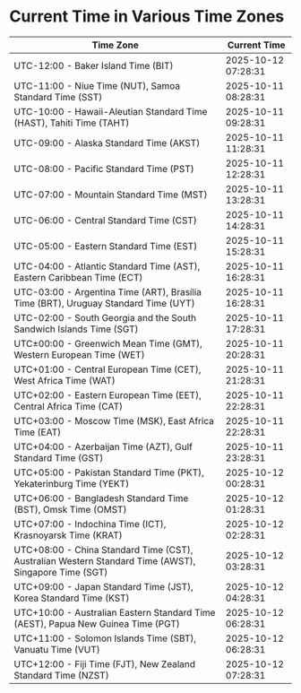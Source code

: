 # Current Time in Various Time Zones

| Time Zone | Current Time |
|-----------|--------------|
| UTC-12:00 - Baker Island Time (BIT) | 2025-10-12 07:28:31 |
| UTC-11:00 - Niue Time (NUT), Samoa Standard Time (SST) | 2025-10-11 08:28:31 |
| UTC-10:00 - Hawaii-Aleutian Standard Time (HAST), Tahiti Time (TAHT) | 2025-10-11 09:28:31 |
| UTC-09:00 - Alaska Standard Time (AKST) | 2025-10-11 11:28:31 |
| UTC-08:00 - Pacific Standard Time (PST) | 2025-10-11 12:28:31 |
| UTC-07:00 - Mountain Standard Time (MST) | 2025-10-11 13:28:31 |
| UTC-06:00 - Central Standard Time (CST) | 2025-10-11 14:28:31 |
| UTC-05:00 - Eastern Standard Time (EST) | 2025-10-11 15:28:31 |
| UTC-04:00 - Atlantic Standard Time (AST), Eastern Caribbean Time (ECT) | 2025-10-11 16:28:31 |
| UTC-03:00 - Argentina Time (ART), Brasília Time (BRT), Uruguay Standard Time (UYT) | 2025-10-11 16:28:31 |
| UTC-02:00 - South Georgia and the South Sandwich Islands Time (SGT) | 2025-10-11 17:28:31 |
| UTC±00:00 - Greenwich Mean Time (GMT), Western European Time (WET) | 2025-10-11 20:28:31 |
| UTC+01:00 - Central European Time (CET), West Africa Time (WAT) | 2025-10-11 21:28:31 |
| UTC+02:00 - Eastern European Time (EET), Central Africa Time (CAT) | 2025-10-11 22:28:31 |
| UTC+03:00 - Moscow Time (MSK), East Africa Time (EAT) | 2025-10-11 22:28:31 |
| UTC+04:00 - Azerbaijan Time (AZT), Gulf Standard Time (GST) | 2025-10-11 23:28:31 |
| UTC+05:00 - Pakistan Standard Time (PKT), Yekaterinburg Time (YEKT) | 2025-10-12 00:28:31 |
| UTC+06:00 - Bangladesh Standard Time (BST), Omsk Time (OMST) | 2025-10-12 01:28:31 |
| UTC+07:00 - Indochina Time (ICT), Krasnoyarsk Time (KRAT) | 2025-10-12 02:28:31 |
| UTC+08:00 - China Standard Time (CST), Australian Western Standard Time (AWST), Singapore Time (SGT) | 2025-10-12 03:28:31 |
| UTC+09:00 - Japan Standard Time (JST), Korea Standard Time (KST) | 2025-10-12 04:28:31 |
| UTC+10:00 - Australian Eastern Standard Time (AEST), Papua New Guinea Time (PGT) | 2025-10-12 06:28:31 |
| UTC+11:00 - Solomon Islands Time (SBT), Vanuatu Time (VUT) | 2025-10-12 06:28:31 |
| UTC+12:00 - Fiji Time (FJT), New Zealand Standard Time (NZST) | 2025-10-12 07:28:31 |
